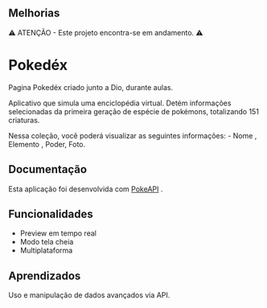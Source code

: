 
## Melhorias

⚠️  ATENÇÃO -  Este projeto encontra-se em andamento. ⚠️  

# Pokedéx

Pagina Pokedéx criado junto a Dio, durante aulas.

Aplicativo que simula uma enciclopédia virtual. Detém informações selecionadas da primeira geração de espécie de pokémons, totalizando 151 criaturas.

Nessa coleção, você poderá visualizar as seguintes informações:
    - Nome , Elemento , Poder, Foto.


## Documentação

Esta aplicação foi desenvolvida com  [PokeAPI](https://pokeapi.co/) .


## Funcionalidades

- Preview em tempo real
- Modo tela cheia
- Multiplataforma


## Aprendizados

Uso e manipulação de dados avançados via API.
